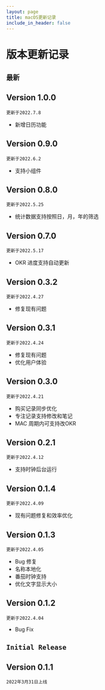 ```yaml
---
layout: page
title: macOS更新记录
include_in_header: false
---
```


# 版本更新记录




## `最新`

## Version 1.0.0

`更新于2022.7.8`

* 新增日历功能
## Version 0.9.0

`更新于2022.6.2`

* 支持小组件
## Version 0.8.0

`更新于2022.5.25`

* 统计数据支持按照日，月，年的筛选

## Version 0.7.0

`更新于2022.5.17`

* OKR 进度支持自动更新
## Version 0.3.2

`更新于2022.4.27`

* 修复现有问题

## Version 0.3.1

`更新于2022.4.24`

* 修复现有问题
* 优化用户体验

## Version 0.3.0

`更新于2022.4.21`

* 购买记录同步优化
* 专注记录支持修改和笔记
* MAC 周期内可支持改OKR

## Version 0.2.1

`更新于2022.4.12`

* 支持时钟后台运行

## Version 0.1.4

`更新于2022.4.09`

* 现有问题修复和效率优化

## Version 0.1.3

`更新于2022.4.05`

* Bug 修复
* 名称本地化
* 番茄时钟支持
* 优化文字显示大小


## Version 0.1.2

`更新于2022.4.04`

* Bug Fix



## `Initial Release`

## Version 0.1.1
`2022年3月31日上线`
